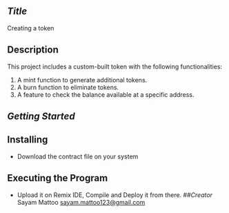 
## *Title*
Creating a token

## Description
This project includes a custom-built token with the following functionalities:
1. A mint function to generate additional tokens.
2. A burn function to eliminate tokens.
3. A feature to check the balance available at a specific address.

## *Getting Started*
## Installing 
- Download the contract file on your system
## Executing the Program
- Upload it on Remix IDE, Compile and Deploy it from there.
##*Creator*
Sayam Mattoo
sayam.mattoo123@gmail.com
